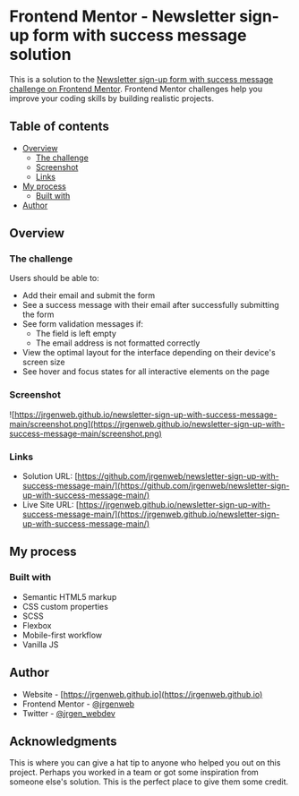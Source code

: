 # Frontend Mentor - Newsletter sign-up form with success message solution

This is a solution to the [Newsletter sign-up form with success message challenge on Frontend Mentor](https://www.frontendmentor.io/challenges/newsletter-signup-form-with-success-message-3FC1AZbNrv). Frontend Mentor challenges help you improve your coding skills by building realistic projects. 

## Table of contents

- [Overview](#overview)
  - [The challenge](#the-challenge)
  - [Screenshot](#screenshot)
  - [Links](#links)
- [My process](#my-process)
  - [Built with](#built-with)    
- [Author](#author)

## Overview

### The challenge

Users should be able to:

- Add their email and submit the form
- See a success message with their email after successfully submitting the form
- See form validation messages if:
  - The field is left empty
  - The email address is not formatted correctly
- View the optimal layout for the interface depending on their device's screen size
- See hover and focus states for all interactive elements on the page

### Screenshot

![https://jrgenweb.github.io/newsletter-sign-up-with-success-message-main/screenshot.png](https://jrgenweb.github.io/newsletter-sign-up-with-success-message-main/screenshot.png)

### Links

- Solution URL: [https://github.com/jrgenweb/newsletter-sign-up-with-success-message-main/](https://github.com/jrgenweb/newsletter-sign-up-with-success-message-main/)
- Live Site URL: [https://jrgenweb.github.io/newsletter-sign-up-with-success-message-main/](https://jrgenweb.github.io/newsletter-sign-up-with-success-message-main/)

## My process

### Built with

- Semantic HTML5 markup
- CSS custom properties
- SCSS
- Flexbox
- Mobile-first workflow
- Vanilla JS


## Author

- Website - [https://jrgenweb.github.io](https://jrgenweb.github.io)
- Frontend Mentor - [@jrgenweb](https://www.frontendmentor.io/profile/jrgenweb)
- Twitter - [@jrgen_webdev](https://www.twitter.com/jrgen_webdev)


## Acknowledgments

This is where you can give a hat tip to anyone who helped you out on this project. Perhaps you worked in a team or got some inspiration from someone else's solution. This is the perfect place to give them some credit.
